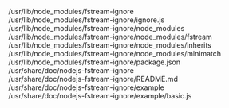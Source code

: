 /usr/lib/node\_modules/fstream-ignore  
/usr/lib/node\_modules/fstream-ignore/ignore.js  
/usr/lib/node\_modules/fstream-ignore/node\_modules  
/usr/lib/node\_modules/fstream-ignore/node\_modules/fstream  
/usr/lib/node\_modules/fstream-ignore/node\_modules/inherits  
/usr/lib/node\_modules/fstream-ignore/node\_modules/minimatch  
/usr/lib/node\_modules/fstream-ignore/package.json  
/usr/share/doc/nodejs-fstream-ignore  
/usr/share/doc/nodejs-fstream-ignore/README.md  
/usr/share/doc/nodejs-fstream-ignore/example  
/usr/share/doc/nodejs-fstream-ignore/example/basic.js  
